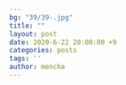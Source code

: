```yaml
---
bg: "39/39-.jpg"
title: ""
layout: post
date: 2020-6-22 20:00:00 +9
categories: posts
tags: ''
author: mencha
---
```

  

<!--more-->
![]()